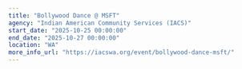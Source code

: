 ```yaml
---
title: "Bollywood Dance @ MSFT"
agency: "Indian American Community Services (IACS)"
start_date: "2025-10-25 00:00:00"
end_date: "2025-10-27 00:00:00"
location: "WA"
more_info_url: "https://iacswa.org/event/bollywood-dance-msft/"
---
```


